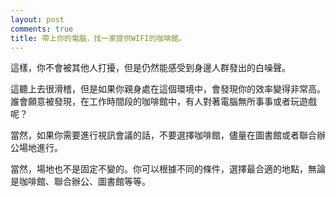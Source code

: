 ```yaml
---
layout: post
comments: true
title: 帶上你的電腦，找一家提供WIFI的咖啡館。
---
```




這樣，你不會被其他人打擾，但是仍然能感受到身邊人群發出的白噪聲。



這聽上去很滑稽，但是如果你親身處在這個環境中，會發現你的效率變得非常高。誰會願意被發現，在工作時間段的咖啡館中，有人對著電腦無所事事或者玩遊戲呢？



當然，如果你需要進行視訊會議的話，不要選擇咖啡館，儘量在圖書館或者聯合辦公場地進行。



當然，場地也不是固定不變的。你可以根據不同的條件，選擇最合適的地點，無論是咖啡館、聯合辦公、圖書館等等。

